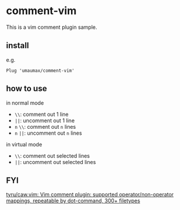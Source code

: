 # comment-vim

This is a vim comment plugin sample.

## install

e.g.
```
Plug 'umaumax/comment-vim'
```

## how to use
in normal mode
* `\\`: comment out 1 line
* `||`: uncomment out 1 line
* `n` `\\`: comment out `n` lines
* `n` `||`: uncomment out `n` lines

in virtual mode
* `\\`: comment out selected lines
* `||`: uncomment out selected lines

## FYI
[tyru/caw\.vim: Vim comment plugin: supported operator/non\-operator mappings, repeatable by dot\-command, 300\+ filetypes]( https://github.com/tyru/caw.vim )
